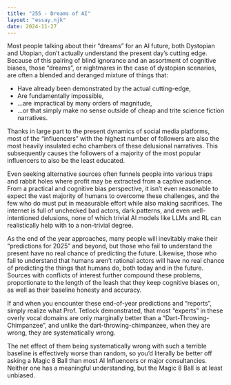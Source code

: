 ```yaml
---
title: "255 - Dreams of AI"
layout: "essay.njk"
date: 2024-11-27
---
```


Most people talking about their “dreams” for an AI future, both Dystopian and Utopian, don’t actually understand the present day’s cutting edge. Because of this pairing of blind ignorance and an assortment of cognitive biases, those “dreams”, or nightmares in the case of dystopian scenarios, are often a blended and deranged mixture of things that:

- Have already been demonstrated by the actual cutting-edge, 
- Are fundamentally impossible, 
- …are impractical by many orders of magnitude,
- …or that simply make no sense outside of cheap and trite science fiction narratives.

Thanks in large part to the present dynamics of social media platforms, most of the “influencers” with the highest number of followers are also the most heavily insulated echo chambers of these delusional narratives. This subsequently causes the followers of a majority of the most popular influencers to also be the least educated. 

Even seeking alternative sources often funnels people into various traps and rabbit holes where profit may be extracted from a captive audience. From a practical and cognitive bias perspective, it isn’t even reasonable to expect the vast majority of humans to overcome these challenges, and the few who do must put in measurable effort while also making sacrifices. The internet is full of unchecked bad actors, dark patterns, and even well-intentioned delusions, none of which trivial AI models like LLMs and RL can realistically help with to a non-trivial degree.

As the end of the year approaches, many people will inevitably make their “predictions for 2025” and beyond, but those who fail to understand the present have no real chance of predicting the future. Likewise, those who fail to understand that humans aren’t rational actors will have no real chance of predicting the things that humans do, both today and in the future. Sources with conflicts of interest further compound these problems, proportionate to the length of the leash that they keep cognitive biases on, as well as their baseline honesty and accuracy.

If and when you encounter these end-of-year predictions and “reports”, simply realize what Prof. Tetlock demonstrated, that most “experts” in these overly vocal domains are only marginally better than a “Dart-Throwing-Chimpanzee”, and unlike the dart-throwing-chimpanzee, when they are wrong, they are systematically wrong. 

The net effect of them being systematically wrong with such a terrible baseline is effectively worse than random, so you’d literally be better off asking a Magic 8 Ball than most AI Influencers or major consultancies. Neither one has a meaningful understanding, but the Magic 8 Ball is at least unbiased.

